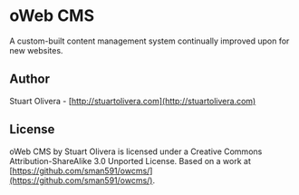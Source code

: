 oWeb CMS
=====

A custom-built content management system continually improved upon for new websites.


Author
------------
Stuart Olivera - [http://stuartolivera.com](http://stuartolivera.com)


License
------------
oWeb CMS by Stuart Olivera is licensed under a Creative Commons Attribution-ShareAlike 3.0 Unported License.
Based on a work at [https://github.com/sman591/owcms/](https://github.com/sman591/owcms/).
